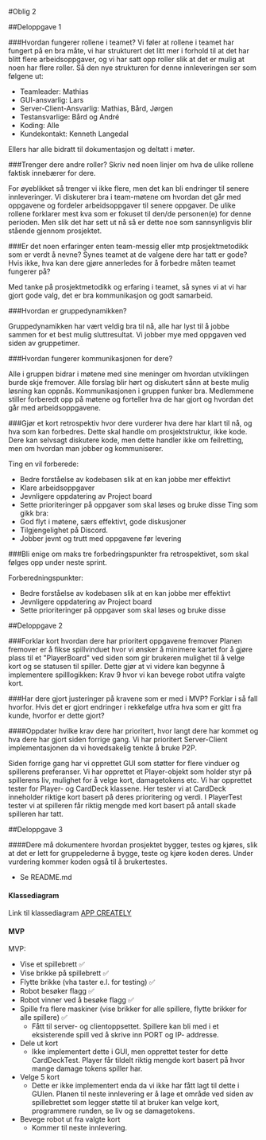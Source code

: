#Oblig 2 

##Deloppgave 1

###Hvordan fungerer rollene i teamet?
Vi føler at rollene i teamet har fungert på en bra måte, vi har strukturert det litt mer i forhold til at det har blitt flere arbeidsoppgaver, og vi har satt opp roller slik at det er mulig at noen har flere roller. Så den nye strukturen for denne innleveringen ser som følgene ut:
- Teamleader: Mathias
- GUI-ansvarlig: Lars
- Server-Client-Ansvarlig: Mathias, Bård, Jørgen
- Testansvarlige: Bård og André
- Koding: Alle
- Kundekontakt: Kenneth Langedal

Ellers har alle bidratt til dokumentasjon og deltatt i møter.

###Trenger dere andre roller? Skriv ned noen linjer om hva de ulike rollene faktisk innebærer for dere.

For øyeblikket så trenger vi ikke flere, men det kan bli endringer til senere innleveringer.
Vi diskuterer bra i team-møtene om hvordan det går med oppgavene og fordeler arbeidsoppgaver til senere oppgaver.
De ulike rollene forklarer mest kva som er fokuset til den/de personen(e) for denne perioden.
Men slik det har sett ut nå så er dette noe som sannsynligvis blir stående gjennom prosjektet.

###Er det noen erfaringer enten team-messig eller mtp prosjektmetodikk som er verdt å nevne? Synes teamet at de valgene dere har tatt er gode? Hvis ikke, hva kan dere gjøre annerledes for å forbedre måten teamet fungerer på?

Med tanke på prosjektmetodikk og erfaring i teamet, så  synes vi at vi har gjort gode valg, det er bra kommunikasjon og godt samarbeid.


###Hvordan er gruppedynamikken?

Gruppedynamikken har vært veldig bra til nå, alle har lyst til å jobbe sammen for et best mulig sluttresultat.
Vi jobber mye med oppgaven ved siden av gruppetimer.

###Hvordan fungerer kommunikasjonen for dere?

Alle i gruppen bidrar i møtene med sine meninger om hvordan utviklingen burde skje fremover.
Alle forslag blir hørt og diskutert sånn at beste mulig løsning kan oppnås.
Kommunikasjonen i gruppen funker bra.
Medlemmene stiller forberedt opp på møtene og forteller hva de har gjort og hvordan det går med arbeidsoppgavene.


###Gjør et kort retrospektiv hvor dere vurderer hva dere har klart til nå, og hva som kan forbedres. Dette skal handle om prosjektstruktur, ikke kode. Dere kan selvsagt diskutere kode, men dette handler ikke om feilretting, men om hvordan man jobber og kommuniserer.

Ting en vil forberede:
- Bedre forståelse av kodebasen slik at en kan jobbe mer effektivt
- Klare arbeidsoppgaver
- Jevnligere oppdatering av Project board
- Sette prioriteringer på oppgaver som skal løses og bruke disse
Ting som gikk bra:
- God flyt i møtene, særs effektivt, gode diskusjoner
- Tilgjengelighet på Discord.
- Jobber jevnt og trutt med oppgavene før levering

###Bli enige om maks tre forbedringspunkter fra retrospektivet, som skal følges opp under neste sprint.

Forberedningspunkter:
- Bedre forståelse av kodebasen slik at en kan jobbe mer effektivt
- Jevnligere oppdatering av Project board
- Sette prioriteringer på oppgaver som skal løses og bruke disse


##Deloppgave 2


###Forklar kort hvordan dere har prioritert oppgavene fremover
Planen fremover er å fikse spillvinduet hvor vi ønsker å minimere kartet for å gjøre plass til et "PlayerBoard" ved siden som gir brukeren
mulighet til å velge kort og se statusen til spiller.
Dette gjør at vi videre kan begynne å implementere spilllogikken: Krav 9 hvor vi kan bevege robot utifra valgte kort.

###Har dere gjort justeringer på kravene som er med i MVP? Forklar i så fall hvorfor. Hvis det er gjort endringer i rekkefølge utfra hva som er gitt fra kunde, hvorfor er dette gjort?


####Oppdater hvilke krav dere har prioritert, hvor langt dere har kommet og hva dere har gjort siden forrige gang.
Vi har prioritert Server-Client implementasjonen da vi hovedsakelig tenkte å bruke P2P.

Siden forrige gang har vi opprettet GUI som støtter for flere vinduer og spillerens preferanser.
Vi har opprettet et Player-objekt som holder styr på spillerens liv, mulighet for å velge kort, damagetokens etc.
Vi har opprettet tester for Player- og CardDeck klassene.
Her tester vi at CardDeck inneholder riktige kort basert på deres prioritering og verdi.
I PlayerTest tester vi at spilleren får riktig mengde med kort basert på antall skade spilleren har tatt.

##Deloppgave 3

####Dere må dokumentere hvordan prosjektet bygger, testes og kjøres, slik at det er lett for gruppelederne å bygge, teste og kjøre koden deres. Under vurdering kommer koden også til å brukertestes.
- Se README.md

#### Klassediagram

Link til klassediagram [APP CREATELY](https://app.creately.com/diagram/E4uRJsPIcEz/edit)

#### MVP
MVP:
- Vise et spillebrett ✅
- Vise brikke på spillebrett ✅
- Flytte brikke (vha taster e.l. for testing) ✅
- Robot besøker flagg ✅
- Robot vinner ved å besøke flagg ✅
- Spille fra flere maskiner (vise brikker for alle spillere, flytte brikker for alle spillere) ✅
    - Fått til server- og clientoppsettet. Spillere kan bli med i et eksisterende spill ved å skrive inn PORT og IP- addresse.
- Dele ut kort
    - Ikke implementert dette i GUI, men opprettet tester for dette CardDeckTest. Player får tildelt riktig mengde kort basert på hvor mange damage tokens spiller har.
- Velge 5 kort
    - Dette er ikke implementert enda da vi ikke har fått lagt til dette i GUIen. Planen til neste innlevering er å lage et område ved siden av spillebrettet som legger støtte til at bruker kan velge kort, programmere runden,  se liv og se damagetokens.
- Bevege robot ut fra valgte kort
    - Kommer til neste innlevering.



